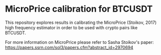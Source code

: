 # MicroPrice calibration for BTCUSDT 

This repository explores results in calibrating the MicroPrice (Stoikov, 2017) high frequency estimator 
in order to be used with crypto pairs like BTCUSDT.

For more information on MicroPrice please refer to Sasha Stoikov's paper: 
[https://papers.ssrn.com/sol3/papers.cfm?abstract_id=2970694
](https://papers.ssrn.com/sol3/papers.cfm?abstract_id=2970694)

